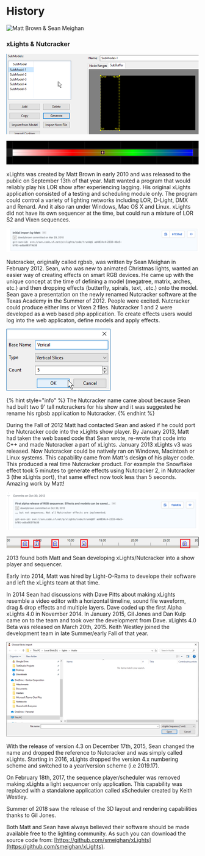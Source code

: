 # History

![Matt Brown &amp; Sean Meighan](https://lh6.googleusercontent.com/_EEJr1Cgp4lyua4aNeMDWc1sHPiBugD_cDszKjy6U0kGlq0WKrIohKtzflGEQAVsT3xCjZpAxt1Ui5DRo8WKn7LVNsCPzeR667-r9FivIVa_-u8qylAppS7h0vkjdQB3dFI6ybB3_F9v)

### xLights & Nutcracker

![](../../.gitbook/assets/image%20%2877%29.png)

![](../../.gitbook/assets/image%20%28702%29.png)

xLights was created by Matt Brown in early 2010 and was released to the public on September 13th of that year.  Matt wanted a program that would reliably play his LOR show after experiencing lagging. His original xLights application consisted of a testing and scheduling module only.  The program could control a variety of lighting networks including LOR, D-Light, DMX and Renard.  And it also ran under Windows, Mac OS X and Linux.  xLights did not have its own sequencer at the time, but could run a mixture of LOR S2 and Vixen sequences.

![First committed code for xLights](../../.gitbook/assets/screen-shot-2019-02-25-at-7.53.35-pm.png)

Nutcracker, originally called rgbsb, was written by Sean Meighan in February 2012.  Sean, who was new to animated Christmas lights, wanted an easier way of creating effects on smart RGB devices.  He came up with the unique concept at the time of defining a model \(megatree, matrix, arches, etc.\) and then dropping effects \(butterfly, spirals, text, .etc.\) onto the model.  Sean gave a presentation on the newly renamed Nutcracker software at the Texas Academy in the Summer of 2012.  People were excited.  Nutcracker could produce either lms or Vixen 2 files.  Nutcracker 1 and 2 were developed as a web based php application.  To create effects users would log into the web applicaton, define models and apply effects.

![Online version of the original Nutcracker.](../../.gitbook/assets/image%20%28715%29.png)

{% hint style="info" %}
The Nutcracker name came about because Sean had built two 9' tall nutcrackers for his show and it was suggested he rename his rgbsb application to Nutcracker.
{% endhint %}

During the Fall of 2012 Matt had contacted Sean and asked if he could port the Nutcracker code into the xLights show player.  By January 2013, Matt had taken the web based code that Sean wrote, re-wrote that code into C++ and made Nutcracker a part of xLights. January 2013 xLights v3 was released.  Now Nutcracker could be natively ran on Windows, Macintosh or Linux systems.  This capability came from Matt's design of his player code.  This produced a real time Nutcracker product. For example the Snowflake effect took 5 minutes to generate effects using Nutcracker 2, in Nutcracker 3 \(the xLights port\), that same effect now took less than 5 seconds.  Amazing work by Matt!

![xLights 3.0 release](../../.gitbook/assets/screen-shot-2019-02-25-at-7.55.14-pm.png)

![xLights/Nutcracker 3 GUI](../../.gitbook/assets/image%20%28652%29.png)

2013 found both Matt and Sean developing xLights/Nutcracker into a show player and sequencer.

Early into 2014, Matt was hired by Light-O-Rama to develope their software and left the xLights team at that time.

In 2014 Sean had discussions with Dave Pitts about making xLights resemble a video editor with a horizontal timeline, sound file waveform, drag & drop effects and multiple layers.  Dave coded up the first Alpha xLights 4.0 in November 2014.  In January 2015, Gil Jones and Dan Kulp came on to the team and took over the development from Dave.  xLights 4.0 Beta was released on March 20th, 2015.  Keith Westley joined the development team in late Summer/early Fall of that year.

![xLights/Nutcracker 4.0 GUI](../../.gitbook/assets/image%20%28688%29.png)

With the release of version 4.3 on December 17th, 2015, Sean changed the name and dropped the reference to Nutcracker and was simply called xLights.  Starting in 2016, xLights dropped the version 4.x numbering scheme and switched to a year/version scheme \(i.e 2019.17\).

On February 18th, 2017, the sequence player/scheduler was removed making xLights a light sequencer only application.  This capability was replaced with a standalone application called xScheduler created by Keith Westley.

Summer of 2018 saw the release of the 3D layout and rendering capabilities thanks to Gil Jones.

Both Matt and Sean have always believed their software should be made available free to the lighting community. As such you can download the source code from: [https://github.com/smeighan/xLights](https://github.com/smeighan/xLights).

